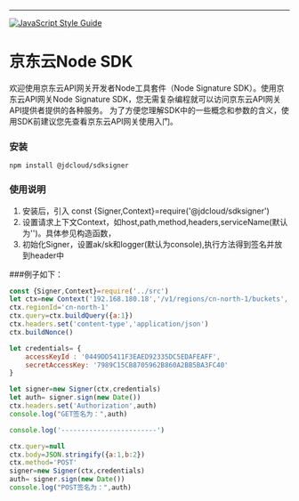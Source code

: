 ---
[![JavaScript Style Guide](https://img.shields.io/badge/code_style-standard-brightgreen.svg)](https://standardjs.com)
# 京东云Node SDK
欢迎使用京东云API网关开发者Node工具套件（Node Signature SDK）。使用京东云API网关Node Signature SDK，您无需复杂编程就可以访问京东云API网关API提供者提供的各种服务。
为了方便您理解SDK中的一些概念和参数的含义，使用SDK前建议您先查看京东云API网关使用入门。
### 安装
`npm install @jdcloud/sdksigner`

### 使用说明
1. 安装后，引入 const {Signer,Context}=require('@jdcloud/sdksigner')
2. 设置请求上下文Context，如host,path,method,headers,serviceName(默认为'')。具体参见构造函数，
3. 初始化Signer，设置ak/sk和logger(默认为console),执行方法得到签名并放到header中


###例子如下：
```javascript
const {Signer,Context}=require('../src')
let ctx=new Context('192.168.180.18','/v1/regions/cn-north-1/buckets','GET',null,'oss')
ctx.regionId='cn-north-1'
ctx.query=ctx.buildQuery({a:1})
ctx.headers.set('content-type','application/json')
ctx.buildNonce()

let credentials= {
    accessKeyId : '0449DD5411F3EAED92335DC5EDAFEAFF',
    secretAccessKey: '7989C15CB8705962B860A2BB5BA3FC40'
}

let signer=new Signer(ctx,credentials)
let auth= signer.sign(new Date())
ctx.headers.set('Authorization',auth)
console.log("GET签名为：",auth)

console.log('------------------------')

ctx.query=null
ctx.body=JSON.stringify({a:1,b:2})
ctx.method='POST'
signer=new Signer(ctx,credentials)
auth= signer.sign(new Date())
console.log("POST签名为：",auth)
```
